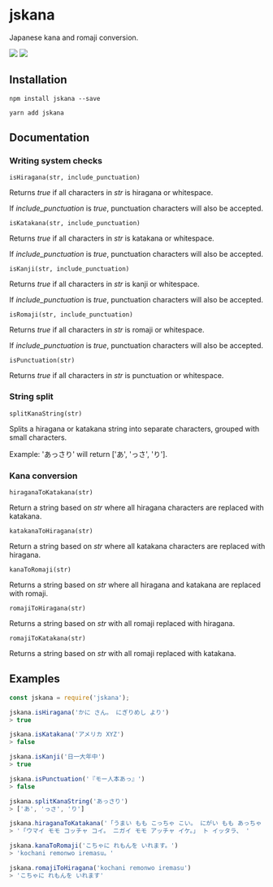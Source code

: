 # jskana
Japanese kana and romaji conversion.

![](https://img.shields.io/npm/dt/jskana.svg)
![](https://img.shields.io/npm/dm/jskana.svg)

## Installation
```shell script
npm install jskana --save

yarn add jskana
```

## Documentation

### Writing system checks

``` isHiragana(str, include_punctuation) ```

Returns _true_ if all characters in _str_ is hiragana or whitespace.

If _include_punctuation_ is _true_, punctuation characters will also be accepted.

``` isKatakana(str, include_punctuation) ```

Returns _true_ if all characters in _str_ is katakana or whitespace.

If _include_punctuation_ is _true_, punctuation characters will also be accepted.

``` isKanji(str, include_punctuation) ```

Returns _true_ if all characters in _str_ is kanji or whitespace.

If _include_punctuation_ is _true_, punctuation characters will also be accepted.

``` isRomaji(str, include_punctuation) ```

Returns _true_ if all characters in _str_ is romaji or whitespace.

If _include_punctuation_ is _true_, punctuation characters will also be accepted.

``` isPunctuation(str) ```

Returns _true_ if all characters in _str_ is punctuation or whitespace.

### String split

``` splitKanaString(str) ```

Splits a hiragana or katakana string into separate characters, grouped with small characters.

Example: 'あっさり' will return ['あ', 'っさ', 'り'].

### Kana conversion

``` hiraganaToKatakana(str) ```

Return a string based on _str_ where all hiragana characters are replaced with katakana.

``` katakanaToHiragana(str) ```

Return a string based on _str_ where all katakana characters are replaced with hiragana.

``` kanaToRomaji(str) ```

Returns a string based on _str_ where all hiragana and katakana are replaced with romaji.

``` romajiToHiragana(str) ```

Returns a string based on _str_ with all romaji replaced with hiragana.

``` romajiToKatakana(str) ```

Returns a string based on _str_ with all romaji replaced with katakana.

## Examples

```javascript
const jskana = require('jskana');

jskana.isHiragana('かに さん。 にぎりめし より')
> true

jskana.isKatakana('アメリカ XYZ')
> false

jskana.isKanji('日一大年中')
> true

jskana.isPunctuation('『モー人本あっ』')
> false

jskana.splitKanaString('あっさり')
> ['あ', 'っさ', 'り']

jskana.hiraganaToKatakana('「うまい もも こっちゃ こい。 にがい もも あっちゃ いけ。」 と いったら、 ')
> '「ウマイ モモ コッチャ コイ。 ニガイ モモ アッチャ イケ。」 ト イッタラ、 '

jskana.kanaToRomaji('こちゃに れもんを いれます。')
> 'kochani remonwo iremasu。'

jskana.romajiToHiragana('kochani remonwo iremasu')
> 'こちゃに れもんを いれます'
```

